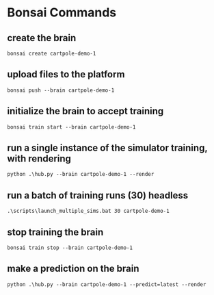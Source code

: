 # Bonsai Commands

## create the brain
`bonsai create cartpole-demo-1`

## upload files to the platform
`bonsai push --brain cartpole-demo-1`

## initialize the brain to accept training
`bonsai train start --brain cartpole-demo-1`

## run a single instance of the simulator training, with rendering
`python .\hub.py --brain cartpole-demo-1 --render`

## run a batch of training runs (30) headless
`.\scripts\launch_multiple_sims.bat 30 cartpole-demo-1`

## stop training the brain
`bonsai train stop --brain cartpole-demo-1`

## make a prediction on the brain
`python .\hub.py --brain cartpole-demo-1 --predict=latest --render`